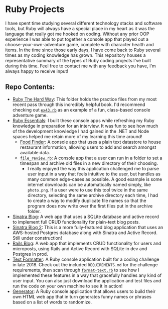 # Ruby Projects

I have spent time studying several different technology stacks and software tools, but Ruby will always have a special place in my heart as it was the language that really got me hooked on coding. Without any prior OOP experience I was able to put together a console app that played out a choose-your-own-adventure game, complete with character health and items. In the time since those early days, I have come back to Ruby several times as my coding knowledge has grown. This repository houses a representative summary of the types of Ruby coding projects I've built during this time. Feel free to contact me with any feedback you have, I'm always happy to receive input!

## Repo Contents:

* [Ruby The Hard Way](https://github.com/jhunschejones/Ruby-Projects/tree/master/Ruby%20The%20Hard%20Way): This folder holds the practice files from my most recent pass through this incredibly helpful book. I'd recommend checking out [`ex43.rb`](https://github.com/jhunschejones/Ruby-Projects/blob/master/Ruby%20The%20Hard%20Way/ex43.rb) as an example of a fun, class-based console adventure game.
* [Ruby Essentials](https://github.com/jhunschejones/Ruby-Projects/tree/master/Ruby%20Essentials): I built these console apps while refreshing my Ruby knowledge in preparation for an interview. It was fun to see how much of the development knowledge I had gained in the .NET and Node spaces helped me retain more of my learning this time around!
  * [Food Finder](https://github.com/jhunschejones/Ruby-Projects/tree/master/Ruby%20Essentials/food_finder): A console app that uses a plain text datastore to house restaurant information, allowing users to add and search amongst available data.
  * [`file_review.rb`](https://github.com/jhunschejones/Ruby-Projects/blob/master/Ruby%20Essentials/file_review.rb): A console app that a user can run in a folder to set a timespan and archive old files in a new directory of their choosing.
    * I really enjoyed the way this application challenged me to parse user input in a way that feels intuitive to the user, but handles as many common edge-cases as possible. A good example is some internet downloads can be automatically named simply, like `photo.png`. If a user were to use this tool twice in the same directory, selecting the same archive directory each time, I had to create a way to modify duplicate file names so that the program does now write over the first files put in the archive folder.
* [Sinatra Blog](https://github.com/jhunschejones/Ruby-Projects/tree/master/Sinatra%20Blog): A web app that uses a SQLite database and active record to implement full CRUD functionality for plain-text blog posts.
* [Sinatra Blog 2](https://github.com/jhunschejones/Ruby-Projects/tree/master/Sinatra%20Blog%202): This is a more fully-featured blog application that uses an AWS-hosted Postgres database along with Sinatra and Active Record. Still under construction!
* [Rails Blog](https://github.com/jhunschejones/Ruby-Projects/tree/master/Rails%20Blog): A web app that implements CRUD functionality for users and microposts, using Rails and Active Record with SQLite in dev and Postgres in prod.
* [Text Formatter](https://github.com/jhunschejones/Ruby-Projects/tree/master/Text%20Formatter): A Ruby console application built for a coding challenge in late 2018. Check out the included `REQUIREMENTS.md` for the challenge requirements, then scan through [`format-text.rb`](https://github.com/jhunschejones/Ruby-Projects/blob/master/Text%20Formatter/format-text.rb) to see how I implemented these features in a way that gracefully handles any kind of user input. You can also just download the application and test files and run the code on your own machine to see it in action!
* [Generator](https://github.com/jhunschejones/Ruby-Projects/tree/master/Generator): A Ruby console application that allows users to build their own HTML web app that in turn generates funny names or phrases based on a list of words to randomize. 
